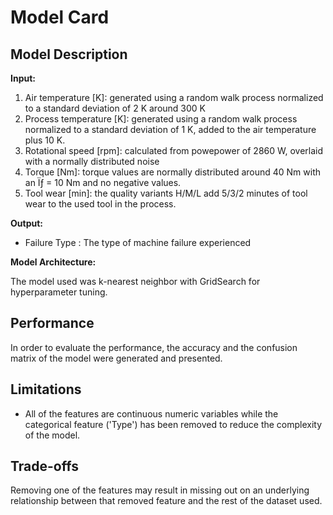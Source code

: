 # Model Card

## Model Description

**Input:** 

1. Air temperature [K]: generated using a random walk process normalized to a standard deviation of 2 K around 300 K
2. Process temperature [K]: generated using a random walk process normalized to a standard deviation of 1 K, added to the air temperature plus 10 K.
3. Rotational speed [rpm]: calculated from powepower of 2860 W, overlaid with a normally distributed noise
4. Torque [Nm]: torque values are normally distributed around 40 Nm with an Ïƒ = 10 Nm and no negative values.
5. Tool wear [min]: the quality variants H/M/L add 5/3/2 minutes of tool wear to the used tool in the process.

**Output:** 

- Failure Type : The type of machine failure experienced

**Model Architecture:**

The model used was k-nearest neighbor with GridSearch for hyperparameter tuning.

## Performance

In order to evaluate the performance, the accuracy and the confusion matrix of the model were generated and presented.

## Limitations

- All of the features are continuous numeric variables while the categorical feature ('Type') has been removed to reduce the complexity of the model.

## Trade-offs

Removing one of the features may result in missing out on an underlying relationship between that removed feature and the rest of the dataset used.
